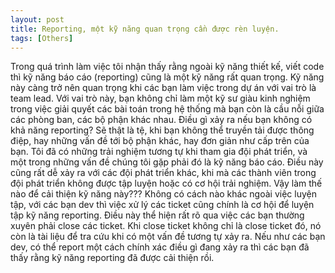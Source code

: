 ```yaml
---
layout: post
title: Reporting, một kỹ năng quan trọng cần được rèn luyện.
tags: [Others]
---
```

Trong quá trình làm việc tôi nhận thấy rằng ngoài kỹ năng thiết kế, viết code thì kỹ năng báo cáo (reporting) cũng là một kỹ năng rất quan trọng.
Kỹ năng này càng trở nên quan trọng khi các bạn làm việc trong dự án với vai trò là team lead. 
Với vai trò này, bạn không chỉ làm một kỹ sư giàu kinh nghiệm trong việc giải quyết các bài toán trong hệ thống mà bạn còn là cầu nỗi giữa các phòng ban, các bộ phận khác nhau. 
Điều gì xảy ra nếu bạn không có khả năng reporting? Sẽ thật là tệ, khi bạn không thể truyền tải được thông điệp, hay những vấn đề tới bộ phận khác, hay đơn giản như cấp trên của bạn. 
Tôi đã có những trải nghiệm tương tự khi tham gia đội phát triển, và một trong những vấn đề chúng tôi gặp phải đó là kỹ năng báo cáo.
Điều này cũng rất dễ xảy ra với các đội phát triển khác, khi mà các thành viên trong đội phát triển không được tập luyện hoặc có cơ hội trải nghiệm.
Vậy làm thế nào để cải thiện kỹ năng này???
Không có cách nào khác ngoài việc luyện tập, với các bạn dev thì việc xử lý các ticket cũng chính là cơ hội để luyện tập kỹ năng reporting.
Điều này thể hiện rất rõ qua việc các bạn thường xuyên phải close các ticket. Khi close ticket không chỉ là close ticket đó, nó còn là tài liệu để 
tra cứu khi có một vấn đề tương tự xảy ra. Nếu như các bạn dev, có thể report một cách chính xác điều gì đang xảy ra thì các bạn đã thấy rằng kỹ năng
reporting đã được cải thiện rồi.



